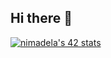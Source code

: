 ## Hi there 👋
<a href="https://github.com/oakoudad/badge42"><img src="https://badge.mediaplus.ma/kettlebells/nimadela?1337Badge=off&UM6P=off" alt="nimadela's 42 stats" /></a>
<!--
**Nicollito/Nicollito** is a ✨ _special_ ✨ repository because its `README.md` (this file) appears on your GitHub profile.

Here are some ideas to get you started:

- 🔭 I’m currently working on ...
- 🌱 I’m currently learning ...
- 👯 I’m looking to collaborate on ...
- 🤔 I’m looking for help with ...
- 💬 Ask me about ...
- 📫 How to reach me: ...
- 😄 Pronouns: ...
- ⚡ Fun fact: ...
-->
